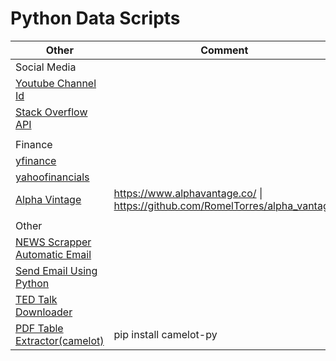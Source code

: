 # Python Data Scripts
|Other                       | Comment |
|----------------------------|---------|
|Social Media||
|[Youtube Channel Id](./SocialMedia/youtube-get_channel_id.py)||
|[Stack Overflow API](https://github.com/yesdeepakmittal/data-scripts/blob/main/SocialMedia/StackOverflow.ipynb)||
|||
|Finance ||
|[yfinance](https://github.com/yesdeepakmittal/data-scripts/blob/main/finance/yfinance.ipynb)||
|[yahoofinancials](https://github.com/yesdeepakmittal/data-scripts/blob/main/finance/yahoofinancials.ipynb)||
|[Alpha Vintage](https://github.com/yesdeepakmittal/data-scripts/blob/main/finance/alphaVintage.ipynb)|https://www.alphavantage.co/ \| https://github.com/RomelTorres/alpha_vantage|
|||
|Other||
|[NEWS Scrapper Automatic Email](https://github.com/amrrs/build_tools_to_automate_python/blob/master/hn_news_scraper_no_cred.py)||
|[Send Email Using Python](./other/send_mail_using_python.py)||
|[TED Talk Downloader](https://github.com/amrrs/build_tools_to_automate_python/blob/master/ted_talk_downloader.py)||
|[PDF Table Extractor(camelot)](https://github.com/amrrs/build_tools_to_automate_python/blob/master/PDF%20Table%20Extraction/Extracting%20Table%20from%20PDF%20-%20UN%20HDI%20Report.ipynb)|pip install camelot-py|